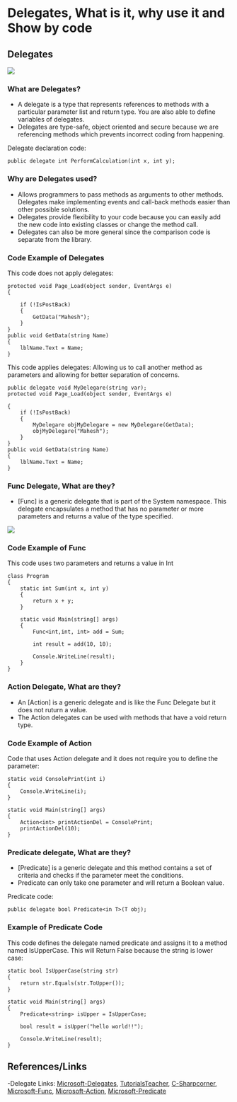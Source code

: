 # Delegates, What is it, why use it and Show by code

## Delegates

![](https://www.tutorialsteacher.com/Content/images/csharp/delegate-mapping.png)

### What are Delegates?

- A delegate is a type that represents references to methods with a particular parameter list and return type. You are also able to define variables of delegates.
- Delegates are type-safe, object oriented and secure because we are referencing methods which prevents incorrect coding from happening.

Delegate declaration  code:

```text
public delegate int PerformCalculation(int x, int y);
```

### Why are Delegates used?

- Allows programmers to pass methods as arguments to other methods. Delegates make implementing events and call-back methods easier than other possible solutions.
- Delegates provide flexibility to your code because you can easily add the new code into existing classes or change the method call.
- Delegates can also be more general since the comparison code is separate from the library.

### Code Example of Delegates

This code does not apply delegates:

```text
protected void Page_Load(object sender, EventArgs e)  
{  
  
    if (!IsPostBack)  
    {  
        GetData("Mahesh");  
    }  
}  
public void GetData(string Name)  
{  
    lblName.Text = Name;  
}  
```

This code applies delegates:
Allowing us to call another method as parameters and allowing for better separation of concerns.

```text
public delegate void MyDelegare(string var);  
protected void Page_Load(object sender, EventArgs e)  
  
{  
    if (!IsPostBack)  
    {  
        MyDelegare objMyDelegare = new MyDelegare(GetData);  
        objMyDelegare("Mahesh");  
    }  
}  
public void GetData(string Name)  
{  
    lblName.Text = Name;  
}  
```

### Func Delegate, What are they?

- [Func] is a generic delegate that is part of the System namespace.
This delegate encapsulates a method that has no parameter or more parameters and returns a value of the type specified.

![](https://www.tutorialsteacher.com/Content/images/csharp/func-delegate.png)

### Code Example of Func

This code uses two parameters and returns a value in Int

```text
class Program
{
    static int Sum(int x, int y)
    {
        return x + y;
    }

    static void Main(string[] args)
    {
        Func<int,int, int> add = Sum;

        int result = add(10, 10);

        Console.WriteLine(result); 
    }
}
```

### Action Delegate, What are they?

- An [Action] is a generic delegate and is like the Func Delegate but it does not ruturn a value.
- The Action delegates can be used with methods that have a void return type.

### Code Example of Action

Code that uses Action delegate and it does not require you to define the parameter:

```text
static void ConsolePrint(int i)
{
    Console.WriteLine(i);
}

static void Main(string[] args)
{
    Action<int> printActionDel = ConsolePrint;
    printActionDel(10);
}
```

### Predicate delegate, What are they?

- [Predicate] is a generic delegate and this method contains a set of criteria and checks if the parameter meet the conditions.
- Predicate can only take one parameter and will return a Boolean value.

Predicate code:

```text
public delegate bool Predicate<in T>(T obj);
```

### Example of Predicate Code

This code defines the delegate named predicate and assigns it to a method named IsUpperCase. This will Return False because the string is lower case:

```text
static bool IsUpperCase(string str)
{
    return str.Equals(str.ToUpper());
}

static void Main(string[] args)
{
    Predicate<string> isUpper = IsUpperCase;

    bool result = isUpper("hello world!!");

    Console.WriteLine(result);
}
```
## References/Links

-Delegate Links: [Microsoft-Delegates](https://docs.microsoft.com/en-us/dotnet/csharp/programming-guide/delegates/), [TutorialsTeacher](https://www.tutorialsteacher.com/csharp/csharp-delegates), [C-Sharpcorner](https://www.c-sharpcorner.com/UploadFile/8911c4/simple-delegates-with-examples-in-C-Sharp/), [Microsoft-Func](https://docs.microsoft.com/en-us/dotnet/api/system.func-2?view=net-6.0), [Microsoft-Action](https://docs.microsoft.com/en-us/dotnet/api/system.action?view=net-6.0), [Microsoft-Predicate](https://docs.microsoft.com/en-us/dotnet/api/system.predicate-1?view=net-6.0)